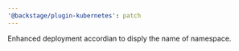 ```yaml
---
'@backstage/plugin-kubernetes': patch
---
```


Enhanced deployment accordian to disply the name of namespace.
